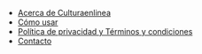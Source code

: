 - [Acerca de Culturaenlinea](/acerca/)
- [Cómo usar](/como-usar/)
- [Política de privacidad y Términos y condiciones](/sitio/page/terminos-y-condiciones/)
- [Contacto](/sitio/page/contacto/)